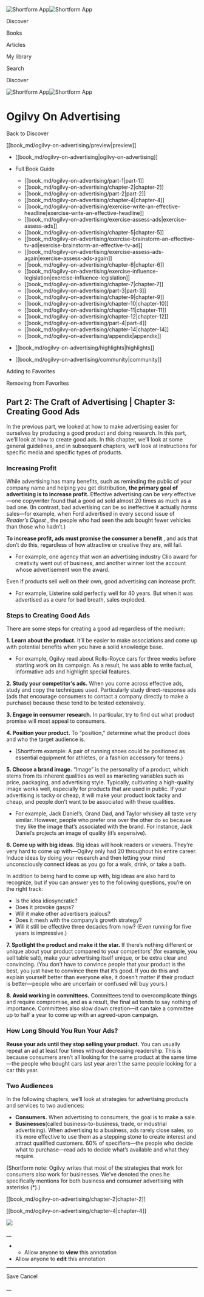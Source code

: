 ![Shortform App](/img/logo.36a2399e.svg)![Shortform App](/img/logo-dark.70c1b072.svg)

Discover

Books

Articles

My library

Search

Discover

![Shortform App](/img/logo.36a2399e.svg)![Shortform App](/img/logo-dark.70c1b072.svg)

# Ogilvy On Advertising

Back to Discover

[[book_md/ogilvy-on-advertising/preview|preview]]

  * [[book_md/ogilvy-on-advertising|ogilvy-on-advertising]]
  * Full Book Guide

    * [[book_md/ogilvy-on-advertising/part-1|part-1]]
    * [[book_md/ogilvy-on-advertising/chapter-2|chapter-2]]
    * [[book_md/ogilvy-on-advertising/part-2|part-2]]
    * [[book_md/ogilvy-on-advertising/chapter-4|chapter-4]]
    * [[book_md/ogilvy-on-advertising/exercise-write-an-effective-headline|exercise-write-an-effective-headline]]
    * [[book_md/ogilvy-on-advertising/exercise-assess-ads|exercise-assess-ads]]
    * [[book_md/ogilvy-on-advertising/chapter-5|chapter-5]]
    * [[book_md/ogilvy-on-advertising/exercise-brainstorm-an-effective-tv-ad|exercise-brainstorm-an-effective-tv-ad]]
    * [[book_md/ogilvy-on-advertising/exercise-assess-ads-again|exercise-assess-ads-again]]
    * [[book_md/ogilvy-on-advertising/chapter-6|chapter-6]]
    * [[book_md/ogilvy-on-advertising/exercise-influence-legislation|exercise-influence-legislation]]
    * [[book_md/ogilvy-on-advertising/chapter-7|chapter-7]]
    * [[book_md/ogilvy-on-advertising/part-3|part-3]]
    * [[book_md/ogilvy-on-advertising/chapter-9|chapter-9]]
    * [[book_md/ogilvy-on-advertising/chapter-10|chapter-10]]
    * [[book_md/ogilvy-on-advertising/chapter-11|chapter-11]]
    * [[book_md/ogilvy-on-advertising/chapter-12|chapter-12]]
    * [[book_md/ogilvy-on-advertising/part-4|part-4]]
    * [[book_md/ogilvy-on-advertising/chapter-14|chapter-14]]
    * [[book_md/ogilvy-on-advertising/appendix|appendix]]
  * [[book_md/ogilvy-on-advertising/highlights|highlights]]
  * [[book_md/ogilvy-on-advertising/community|community]]



Adding to Favorites 

Removing from Favorites 

## Part 2: The Craft of Advertising | Chapter 3: Creating Good Ads

In the previous part, we looked at how to make advertising easier for ourselves by producing a good product and doing research. In this part, we’ll look at how to create good ads. In this chapter, we’ll look at some general guidelines, and in subsequent chapters, we’ll look at instructions for specific media and specific types of products.

### Increasing Profit

While advertising has many benefits, such as reminding the public of your company name and helping you get distribution, **the primary goal of advertising is to increase profit.** Effective advertising can be _very_ effective—one copywriter found that a good ad sold almost 20 times as much as a bad one. (In contrast, bad advertising can be so ineffective it actually _harms_ sales—for example, when Ford advertised in every second issue of _Reader’s Digest_ , the people who had seen the ads bought fewer vehicles than those who hadn’t.)

**To increase profit, ads must promise the consumer a benefit** , and ads that don’t do this, regardless of how attractive or creative they are, will fail.

  * For example, one agency that won an advertising industry Clio award for creativity went out of business, and another winner lost the account whose advertisement won the award.



Even if products sell well on their own, good advertising can increase profit.

  * For example, Listerine sold perfectly well for 40 years. But when it was advertised as a cure for bad breath, sales exploded.



### Steps to Creating Good Ads

There are some steps for creating a good ad regardless of the medium:

**1\. Learn about the product.** It’ll be easier to make associations and come up with potential benefits when you have a solid knowledge base.

  * For example, Ogilvy read about Rolls-Royce cars for three weeks before starting work on its campaign. As a result, he was able to write factual, informative ads and highlight special features.



**2\. Study your competitor’s ads.** When you come across effective ads, study and copy the techniques used. Particularly study direct-response ads (ads that encourage consumers to contact a company directly to make a purchase) because these tend to be tested extensively.

**3\. Engage in consumer research.** In particular, try to find out what product promise will most appeal to consumers.

**4\. Position your product.** To “position,” determine what the product does and who the target audience is.

  * (Shortform example: A pair of running shoes could be positioned as essential equipment for athletes, or a fashion accessory for teens.)



**5\. Choose a brand image.** “Image” is the personality of a product, which stems from its inherent qualities as well as marketing variables such as price, packaging, and advertising style. Typically, cultivating a high-quality image works well, especially for products that are used in public. If your advertising is tacky or cheap, it will make your product look tacky and cheap, and people don’t want to be associated with these qualities.

  * For example, Jack Daniel’s, Grand Dad, and Taylor whiskey all taste very similar. However, people who prefer one over the other do so because they like the image that’s associated with the brand. For instance, Jack Daniel’s projects an image of quality (it’s expensive).



**6\. Come up with big ideas.** Big ideas will hook readers or viewers. They’re very hard to come up with—Ogilvy only had 20 throughout his entire career. Induce ideas by doing your research and then letting your mind unconsciously connect ideas as you go for a walk, drink, or take a bath.

In addition to being hard to come up with, big ideas are also hard to recognize, but if you can answer yes to the following questions, you’re on the right track:

  * Is the idea idiosyncratic?
  * Does it provoke gasps?
  * Will it make other advertisers jealous?
  * Does it mesh with the company’s growth strategy?
  * Will it still be effective three decades from now? (Even running for five years is impressive.)



**7\. Spotlight the product and make it the star.** If there’s nothing different or unique about your product compared to your competitors’ (for example, you sell table salt), make your advertising itself unique, or be extra clear and convincing. (You don’t have to convince people that your product is the best, you just have to convince them that it’s good. If you do this and explain yourself better than everyone else, it doesn’t matter if their product is better—people who are uncertain or confused will buy yours.)

**8\. Avoid working in committees.** Committees tend to overcomplicate things and require compromise, and as a result, the final ad tends to say nothing of importance. Committees also slow down creation—it can take a committee up to half a year to come up with an agreed-upon campaign.

### How Long Should You Run Your Ads?

**Reuse your ads until they stop selling your product.** You can usually repeat an ad at least four times without decreasing readership. This is because consumers aren’t all looking for the same product at the same time—the people who bought cars last year aren’t the same people looking for a car this year.

### Two Audiences

In the following chapters, we’ll look at strategies for advertising products and services to two audiences:

  * **Consumers.** When advertising to consumers, the goal is to make a sale.
  * **Businesses**(called business-to-business, trade, or industrial advertising). When advertising to a business, ads rarely close sales, so it’s more effective to use them as a stepping stone to create interest and attract qualified customers. 60% of specifiers—the people who decide what to purchase—read ads to decide what’s available and what they require.



(Shortform note: Ogilvy writes that most of the strategies that work for consumers also work for businesses. We’ve denoted the ones he specifically mentions for both business and consumer advertising with asterisks (*).)

[[book_md/ogilvy-on-advertising/chapter-2|chapter-2]]

[[book_md/ogilvy-on-advertising/chapter-4|chapter-4]]

![](https://bat.bing.com/action/0?ti=56018282&Ver=2&mid=1a6a4c1e-c1a5-48ab-94ad-35b7085251af&sid=f30c5e70639211ee87d33f0876d93783&vid=f30c9700639211eeb3a75d830392c94f&vids=0&msclkid=N&pi=0&lg=en-US&sw=800&sh=600&sc=24&nwd=1&tl=Shortform%20%7C%20Book&p=https%3A%2F%2Fwww.shortform.com%2Fapp%2Fbook%2Fogilvy-on-advertising%2Fpart-2&r=&lt=427&evt=pageLoad&sv=1&rn=590634)

__

  *   * Allow anyone to **view** this annotation
  * Allow anyone to **edit** this annotation



* * *

Save Cancel

__



